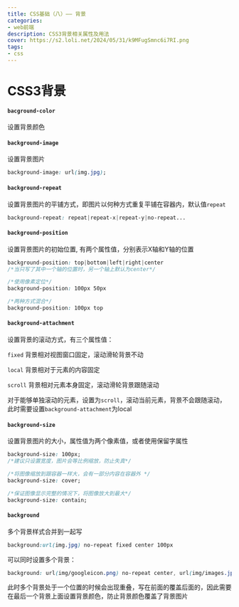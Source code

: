 ```yaml
---
title: CSS基础（八）—— 背景
categories: 
- web前端
description: CSS3背景相关属性及用法
cover: https://s2.loli.net/2024/05/31/k9MFugSmnc6i7RI.png
tags:
- css
---
```


# CSS3背景

#### `bacground-color`

设置背景颜色



#### `background-image`

设置背景图片

```css
background-image: url(img.jpg);
```



#### `background-repeat`

设置背景图片的平铺方式，即图片以何种方式重复平铺在容器内，默认值`repeat`

```css
background-repeat: repeat|repeat-x|repeat-y|no-repeat...
```



#### `background-position`

设置背景图片的初始位置, 有两个属性值，分别表示X轴和Y轴的位置

```css
background-position: top|bottom|left|right|center
/*当只写了其中一个轴的位置时，另一个轴上默认为center*/
```

```css
/*使用像素定位*/
background-position: 100px 50px
```

```css
/*两种方式混合*/
background-position: 100px top
```



#### `background-attachment`

设置背景的滚动方式，有三个属性值：

`fixed` 背景相对视图窗口固定，滚动滑轮背景不动

`local` 背景相对于元素的内容固定

`scroll` 背景相对元素本身固定，滚动滑轮背景跟随滚动

对于能够单独滚动的元素，设置为`scroll`，滚动当前元素，背景不会跟随滚动，此时需要设置`background-attachment`为local



#### `background-size`

设置背景图片的大小，属性值为两个像素值，或者使用保留字属性

```css
background-size: 100px;
/*建议只设置宽度，图片会等比例缩放，防止失真*/
```

```css
/*将图像缩放到跟容器一样大，会有一部分内容在容器外 */
background-size: cover;
```

```css
/*保证图像显示完整的情况下，将图像放大到最大*/
background-size: contain;
```

#### `background`

多个背景样式合并到一起写

```css
background:url(img.jpg) no-repeat fixed center 100px
```

可以同时设置多个背景：

```css
background: url(img/googleicon.png) no-repeat center, url(img/images.jpg) no-repeat right rgba(0,0,0,.3);
```

此时多个背景处于一个位置的时候会出现重叠，写在前面的覆盖后面的，因此需要在最后一个背景上面设置背景颜色，防止背景颜色覆盖了背景图片